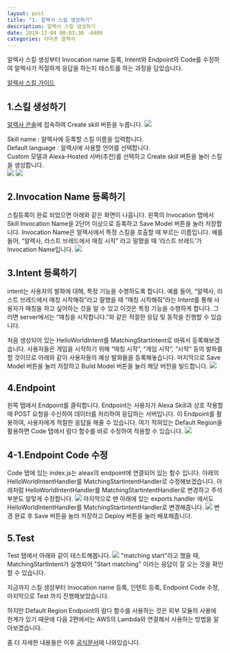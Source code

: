 ```yaml
---
layout: post
title: "1. 알렉사 스킬 생성하기"
description: 알렉사 스킬 생성하기
date: 2019-12-04 00:03:36 -0400
categories: 아마존 알렉사
---
```


알렉사 스킬 생성부터 Invocation name 등록, Intent와 Endpoint의 Code를 수정하여 알렉사가 적절하게 응답을 하는지
테스트를 하는 과정을 담았습니다.

[알렉사 스킬 가이드](https://developer.amazon.com/docs/custom-skills/steps-to-build-a-custom-skill.html)

## 1.스킬 생성하기

[알렉사 콘솔](https://developer.amazon.com/alexa/console/ask)에 접속하여 Create skill 버튼을 누릅니다.
![](/assets/images/alexa-guide1/1-1.png)

Skill name : 알렉사에 등록할 스킬 이름을 입력합니다.  
Default language : 알렉사에 사용할 언어를 선택합니다.  
Custom 모델과 Alexa-Hosted 서버(추천)를 선택하고 Create skill 버튼을 눌러 스킬을 생성합니다.  
![](/assets/images/alexa-guide1/1-2.png)
![](/assets/images/alexa-guide1/1-3.png)

## 2.Invocation Name 등록하기

스킬등록이 완료 되었으면 아래와 같은 화면이 나옵니다.
왼쪽의 Invocation 탭에서 Skill Invocation Name을 2단어 이상으로 등록하고 Save Model 버튼을 눌러 저장합니다.
Invocation Name은 알렉사에서 특정 스킬을 호출할 때 부르는 이름입니다.
예를 들어, “알렉사, 라스트 브레드에서 매칭 시작” 라고 말했을 때 ‘라스트 브레드’가 Invocation Name입니다.
![](/assets/images/alexa-guide1/2.png)

## 3.Intent 등록하기

intent는 사용자의 발화에 대해, 특정 기능을 수행하도록 합니다. 예를 들어, “알렉사, 라스트 브레드에서 매칭 시작해줘”라고 말했을 때 “매칭 시작해줘”라는 Intent를 통해 사용자가 매칭을 하고 싶어하는 것을 알 수 있고 이것은 특정 기능을 수행하게 합니다. 그러면 server에서는 “매칭을 시작합니다.”와 같은 적절한 응답 및 동작을 진행할 수 있습니다.

처음 생성되어 있는 HelloWorldIntent를 MatchingStartIntent로 바꿔서 등록해보겠습니다.
사용자들은 게임을 시작하기 위해 “매칭 시작”, “게임 시작”, “시작” 등의 발화를 할 것이므로 아래와 같이 사용자들의 예상 발화들을 등록해놓습니다. 마지막으로 Save Model 버튼을 눌러 저장하고 Build Model 버튼을 눌러 해당 버전을 빌드합니다.
![](/assets/images/alexa-guide1/3.png)

## 4.Endpoint

왼쪽 탭에서 Endpoint를 클릭합니다. Endpoint는 사용자가 Alexa Skill과 상호 작용할 때 POST 요청을 수신하여 데이터를 처리하여 응답하는 서버입니다.
이 Endpoint를 활용하여, 사용자에게 적절한 응답을 해줄 수 있습니다. 여기 적혀있는 Default Region을 활용하면 Code 탭에서 람다 함수를 바로 수정하여 적용할 수 있습니다.
![](/assets/images/alexa-guide1/4.png)

## 4-1.Endpoint Code 수정

Code 탭에 있는 index.js는 aleax의 endpoint에 연결되어 있는 함수 입니다. 아래의 HelloWorldIntentHandler를 MatchingStartintentHandler로 수정해보겠습니다.
아래처럼 HelloWorldIntentHandler를 MatchingStartintentHandler로 변경하고 주석부분도 알맞게 수정합니다.
![](/assets/images/alexa-guide1/4-1-1.png)
마지막으로 맨 아래에 있는 exports.handler 에서도 HelloWorldIntentHandler를 MatchingStartintentHandler로 변경해줍니다.
![](/assets/images/alexa-guide1/4-1-2.png)
변경 완료 후 Save 버튼을 눌러 저장하고 Deploy 버튼을 눌러 배포해줍니다.

## 5.Test

Test 탭에서 아래와 같이 테스트해봅니다.
![](/assets/images/alexa-guide1/5.png)
"matching start"라고 했을 때, MatchingStartIntent가 실행되어 "Start matching" 이라는 응답이 잘 오는 것을 확인할 수 있습니다.

지금까지 스킬 생성부터 Invocation name 등록, 인텐트 등록, Endpoint Code 수정, 마지막으로 Test 까지 진행해보았습니다.

하지만 Default Region Endpoint의 람다 함수를 사용하는 것은 외부 모듈의 사용에 한계가 있기 때문에 다음 2편에서는 AWS의 Lambda와 연결해서 사용하는 방법을 알아보겠습니다.

좀 더 자세한 내용들은 이후 [공식문서](https://developer.amazon.com/docs/ask-overviews/build-skills-with-the-alexa-skills-kit.html)에 나와있습니다.
